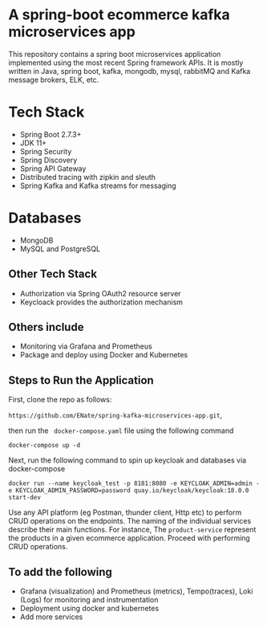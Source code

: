 # A spring-boot ecommerce kafka microservices app

This repository contains a spring boot microservices application implemented using the most recent Spring framework APIs. It is mostly written in Java, spring boot, kafka, mongodb, mysql, rabbitMQ and Kafka message brokers, ELK, etc.

# Tech Stack

- Spring Boot 2.7.3+
- JDK 11+
- Spring Security
- Spring Discovery
- Spring API Gateway
- Distributed tracing with zipkin and sleuth
- Spring Kafka and Kafka streams for messaging

# Databases

- MongoDB
- MySQL and PostgreSQL

## Other Tech Stack

- Authorization via Spring OAuth2 resource server
- Keycloack provides the authorization mechanism

## Others include

- Monitoring via Grafana and Prometheus
- Package and deploy using Docker and Kubernetes

## Steps to Run the Application

First, clone the repo as follows:

`https://github.com/ENate/spring-kafka-microservices-app.git`,

then run the ` docker-compose.yaml` file using the following command

`docker-compose up -d`

Next, run the following command to spin up keycloak and databases via docker-compose

`docker run --name keycloak_test -p 8181:8080 -e KEYCLOAK_ADMIN=admin -e KEYCLOAK_ADMIN_PASSWORD=password quay.io/keycloak/keycloak:18.0.0 start-dev`

Use any API platform (eg Postman, thunder client, Http etc) to perform CRUD operations on the endpoints. The naming of the individual services describe their main functions. For instance, The `product-service` represent the products in a given ecommerce application. Proceed with performing CRUD operations.

##  To add the following 

- Grafana (visualization) and Prometheus (metrics), Tempo(traces), Loki (Logs) for monitoring and instrumentation
- Deployment using docker and kubernetes
- Add more services
